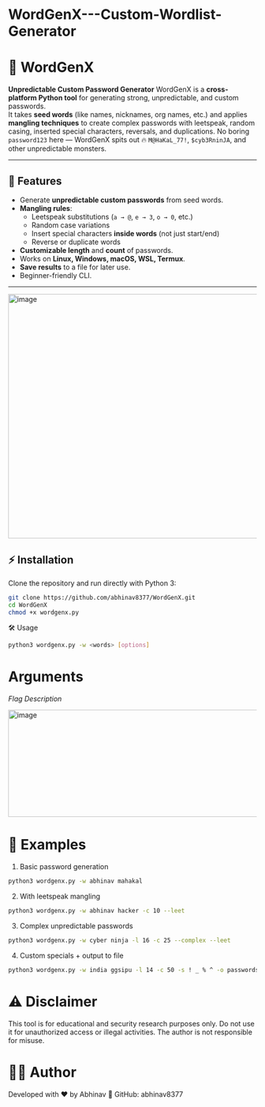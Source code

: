 # WordGenX---Custom-Wordlist-Generator

# 🔑 WordGenX
**Unpredictable Custom Password Generator**
WordGenX is a **cross-platform Python tool** for generating strong, unpredictable, and custom passwords.  
It takes **seed words** (like names, nicknames, org names, etc.) and applies **mangling techniques** to create complex passwords with leetspeak, random casing, inserted special characters, reversals, and duplications.
No boring `password123` here — WordGenX spits out 🔥 `M@HaKaL_77!`, `$cyb3RninJA`, and other unpredictable monsters.

---

## 🚀 Features
- Generate **unpredictable custom passwords** from seed words.
- **Mangling rules**:
  - Leetspeak substitutions (`a → @`, `e → 3`, `o → 0`, etc.)
  - Random case variations
  - Insert special characters **inside words** (not just start/end)
  - Reverse or duplicate words
- **Customizable length** and **count** of passwords.
- Works on **Linux, Windows, macOS, WSL, Termux**.
- **Save results** to a file for later use.
- Beginner-friendly CLI.

---

<img width="1190" height="495" alt="image" src="https://github.com/user-attachments/assets/e94a6df7-6646-458a-b362-46fa141e7cb4" />

## ⚡ Installation
Clone the repository and run directly with Python 3:

```bash
git clone https://github.com/abhinav8377/WordGenX.git
cd WordGenX
chmod +x wordgenx.py
```

🛠 Usage
```bash
python3 wordgenx.py -w <words> [options]
```

# Arguments
*Flag	Description*

<img width="762" height="217" alt="image" src="https://github.com/user-attachments/assets/608ac31b-f002-4974-8f3d-5124b9ca2222" />


# 🎯 Examples
1. Basic password generation
```bash
python3 wordgenx.py -w abhinav mahakal
```
2. With leetspeak mangling
```bash
python3 wordgenx.py -w abhinav hacker -c 10 --leet
```
3. Complex unpredictable passwords
```bash
python3 wordgenx.py -w cyber ninja -l 16 -c 25 --complex --leet
```
4. Custom specials + output to file
```bash
python3 wordgenx.py -w india ggsipu -l 14 -c 50 -s ! _ % ^ -o passwords.txt
```

# ⚠️ Disclaimer
This tool is for educational and security research purposes only.
Do not use it for unauthorized access or illegal activities.
The author is not responsible for misuse.

# 👨‍💻 Author
Developed with ❤️ by Abhinav
🔗 GitHub: abhinav8377
